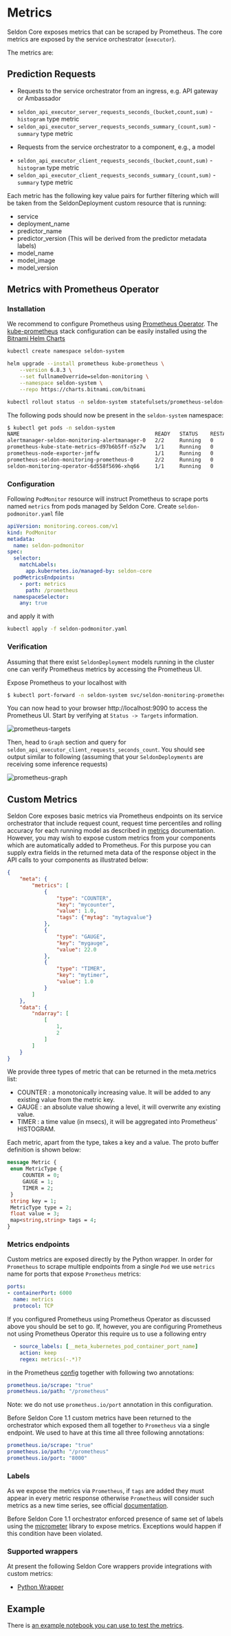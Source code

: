 # Metrics

Seldon Core exposes metrics that can be scraped by Prometheus. The core metrics are exposed by the service orchestrator (`executor`).

The metrics are:

## Prediction Requests

- Requests to the service orchestrator from an ingress, e.g. API gateway or Ambassador

 * `seldon_api_executor_server_requests_seconds_(bucket,count,sum)` - `histogram` type metric
 * `seldon_api_executor_server_requests_seconds_summary_(count,sum)` - `summary` type metric

- Requests from the service orchestrator to a component, e.g., a model

 * `seldon_api_executor_client_requests_seconds_(bucket,count,sum)` - `histogram` type metric
 * `seldon_api_executor_client_requests_seconds_summary_(count,sum)` - `summary` type metric


Each metric has the following key value pairs for further filtering which will be taken from the SeldonDeployment custom resource that is running:

  * service
  * deployment_name
  * predictor_name
  * predictor_version (This will be derived from the predictor metadata labels)
  * model_name
  * model_image
  * model_version


## Metrics with Prometheus Operator

### Installation

We recommend to configure Prometheus using [Prometheus Operator](https://github.com/prometheus-operator/prometheus-operator).
The [kube-prometheus](https://github.com/prometheus-operator/kube-prometheus) stack configuration can be easily installed using the [Bitnami Helm Charts](https://github.com/bitnami/charts/tree/master/bitnami/kube-prometheus/)

```bash
kubectl create namespace seldon-system

helm upgrade --install prometheus kube-prometheus \
    --version 6.8.3 \
	--set fullnameOverride=seldon-monitoring \
    --namespace seldon-system \
    --repo https://charts.bitnami.com/bitnami

kubectl rollout status -n seldon-system statefulsets/prometheus-seldon-monitoring-prometheus
```

The following pods should now be present in the `seldon-system` namespace:
```bash
$ kubectl get pods -n seldon-system
NAME                                            READY   STATUS    RESTARTS   AGE
alertmanager-seldon-monitoring-alertmanager-0   2/2     Running   0          51s
prometheus-kube-state-metrics-d97b6b5ff-n5z7w   1/1     Running   0          52s
prometheus-node-exporter-jmffw                  1/1     Running   0          52s
prometheus-seldon-monitoring-prometheus-0       2/2     Running   0          51s
seldon-monitoring-operator-6d558f5696-xhq66     1/1     Running   0          52s
```

### Configuration

Following `PodMonitor` resource will instruct Prometheus to scrape ports named `metrics` from pods managed by Seldon Core.
Create `seldon-podmonitor.yaml` file
```yaml
apiVersion: monitoring.coreos.com/v1
kind: PodMonitor
metadata:
  name: seldon-podmonitor
spec:
  selector:
    matchLabels:
      app.kubernetes.io/managed-by: seldon-core
  podMetricsEndpoints:
    - port: metrics
      path: /prometheus
  namespaceSelector:
    any: true
```
and apply it with
```bash
kubectl apply -f seldon-podmonitor.yaml
```


### Verification

Assuming that there exist `SeldonDeployment` models running in the cluster one can verify Prometheus metrics by accessing the Prometheus UI.

Expose Prometheus to your localhost with
```bash
$ kubectl port-forward -n seldon-system svc/seldon-monitoring-prometheus 9090:9090
```

You can now head to your browser http://localhost:9090 to access the Prometheus UI.
Start by verifying at `Status -> Targets` information.

![prometheus-targets](../images/prometheus-targets.png)

Then, head to `Graph` section and query for `seldon_api_executor_client_requests_seconds_count`.
You should see output similar to following (assuming that your `SeldonDeployments` are receiving some inference requests)

![prometheus-graph](../images/prometheus-graph.png)


## Custom Metrics

Seldon Core exposes basic metrics via Prometheus endpoints on its service orchestrator that include request count, request time percentiles and rolling accuracy for each running model as described in [metrics](./analytics.md) documentation.
However, you may wish to expose custom metrics from your components which are automatically added to Prometheus.
For this purpose you can supply extra fields in the returned meta data of the response object in the API calls to your components as illustrated below:

```json
{
	"meta": {
		"metrics": [
			{
				"type": "COUNTER",
				"key": "mycounter",
				"value": 1.0,
				"tags": {"mytag": "mytagvalue"}
			},
			{
				"type": "GAUGE",
				"key": "mygauge",
				"value": 22.0
			},
			{
				"type": "TIMER",
				"key": "mytimer",
				"value": 1.0
			}
		]
	},
	"data": {
		"ndarray": [
			[
				1,
				2
			]
		]
	}
}
```

We provide three types of metric that can be returned in the meta.metrics list:

 * COUNTER : a monotonically increasing value. It will be added to any existing value from the metric key.
 * GAUGE : an absolute value showing a level, it will overwrite any existing value.
 * TIMER : a time value (in msecs), it will be aggregated into Prometheus' HISTOGRAM.

Each metric, apart from the type, takes a key and a value. The proto buffer definition is shown below:

```protobuf
message Metric {
 enum MetricType {
     COUNTER = 0;
     GAUGE = 1;
     TIMER = 2;
 }
 string key = 1;
 MetricType type = 2;
 float value = 3;
 map<string,string> tags = 4;
}
```

### Metrics endpoints

Custom metrics are exposed directly by the Python wrapper.
In order for `Prometheus` to scrape multiple endpoints from a single `Pod` we use `metrics` name for ports that expose `Prometheus` metrics:
```yaml
ports:
- containerPort: 6000
  name: metrics
  protocol: TCP
```

If you configured Prometheus using Prometheus Operator as discussed above you should be set to go.
If, however, you are configuring Prometheus not using Prometheus Operator this require us to use a following entry
```yaml
  - source_labels: [__meta_kubernetes_pod_container_port_name]
    action: keep
    regex: metrics(-.*)?
```
in the Prometheus [config](https://github.com/SeldonIO/seldon-core/blob/master/helm-charts/seldon-core-analytics/files/prometheus/prometheus-config.yaml) together with following two annotations:
```yaml
prometheus.io/scrape: "true"
prometheus.io/path: "/prometheus"
```

Note: we do not use `prometheus.io/port` annotation in this configuration.


Before Seldon Core 1.1 custom metrics have been returned to the orchestrator which exposed them all together to `Prometheus` via a single endpoint.
We used to have at this time all three following annotations:
```yaml
prometheus.io/scrape: "true"
prometheus.io/path: "/prometheus"
prometheus.io/port: "8000"
```


### Labels

As we expose the metrics via `Prometheus`, if `tags` are added they must appear in every metric response otherwise `Prometheus` will consider such metrics as a new time series, see official [documentation](https://prometheus.io/docs/practices/naming/).

Before Seldon Core 1.1 orchestrator enforced presence of same set of labels using the [micrometer](https://micrometer.io/) library to expose metrics. Exceptions would happen if this condition have been violated.


### Supported wrappers

At present the following Seldon Core wrappers provide integrations with custom metrics:

 * [Python Wrapper](../python/index.html)



## Example

There is [an example notebook you can use to test the metrics](../examples/metrics.html).
